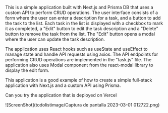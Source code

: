 This is a simple application built with Next.js and Prisma DB that uses a custom API to perform CRUD operations. The user interface consists of a form where the user can enter a description for a task, and a button to add the task to the list. Each task in the list is displayed with a checkbox to mark it as completed, a "Edit" button to edit the task description and a "Delete" button to remove the task from the list. The "Edit" button opens a modal where the user can update the task description.

The application uses React hooks such as useState and useEffect to manage state and handle API requests using axios. The API endpoints for performing CRUD operations are implemented in the "task.js" file. The application also uses Modal component from the react-modal library to display the edit form.

This application is a good example of how to create a simple full-stack application with Next.js and a custom API using Prisma.

Can you try the application that is deployed on Vercel

![ScreenShot](todolistimage/Captura de pantalla 2023-03-01 012722.png)